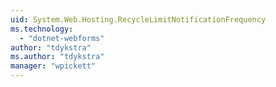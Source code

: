 ```yaml
---
uid: System.Web.Hosting.RecycleLimitNotificationFrequency
ms.technology: 
  - "dotnet-webforms"
author: "tdykstra"
ms.author: "tdykstra"
manager: "wpickett"
---
```


